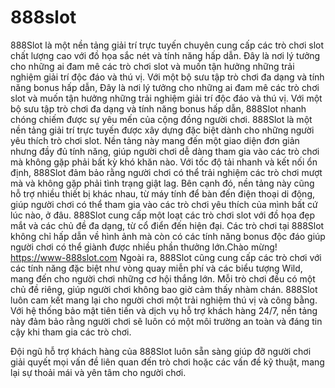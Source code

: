 # 888slot
888Slot là một nền tảng giải trí trực tuyến chuyên cung cấp các trò chơi slot chất lượng cao với đồ họa sắc nét và tính năng hấp dẫn. Đây là nơi lý tưởng cho những ai đam mê các trò chơi slot và muốn tận hưởng những trải nghiệm giải trí độc đáo và thú vị. Với một bộ sưu tập trò chơi đa dạng và tính năng bonus hấp dẫn, 
Đây là nơi lý tưởng cho những ai đam mê các trò chơi slot và muốn tận hưởng những trải nghiệm giải trí độc đáo và thú vị. Với một bộ sưu tập trò chơi đa dạng và tính năng bonus hấp dẫn, 888Slot nhanh chóng chiếm được sự yêu mến của cộng đồng người chơi.
888Slot là một nền tảng giải trí trực tuyến được xây dựng đặc biệt dành cho những người yêu thích trò chơi slot. Nền tảng này mang đến một giao diện đơn giản nhưng đầy đủ tính năng, giúp người chơi dễ dàng tham gia vào các trò chơi mà không gặp phải bất kỳ khó khăn nào.
Với tốc độ tải nhanh và kết nối ổn định, 888Slot đảm bảo rằng người chơi có thể trải nghiệm các trò chơi mượt mà và không gặp phải tình trạng giật lag.
Bên cạnh đó, nền tảng này cũng hỗ trợ nhiều thiết bị khác nhau, từ máy tính để bàn đến điện thoại di động, giúp người chơi có thể tham gia vào các trò chơi yêu thích của mình bất cứ lúc nào, ở đâu.
888Slot cung cấp một loạt các trò chơi slot với đồ họa đẹp mắt và các chủ đề đa dạng, từ cổ điển đến hiện đại. Các trò chơi tại 888Slot không chỉ hấp dẫn về hình ảnh mà còn có các tính năng bonus độc đáo giúp người chơi có thể giành được nhiều phần thưởng lớn.Chào mừng! https://www-888slot.com
Ngoài ra, 888Slot cũng cung cấp các trò chơi với các tính năng đặc biệt như vòng quay miễn phí và các biểu tượng Wild, mang đến cho người chơi những cơ hội thắng lớn. Mỗi trò chơi đều có một chủ đề riêng, giúp người chơi không bao giờ cảm thấy nhàm chán.
888Slot luôn cam kết mang lại cho người chơi một trải nghiệm thú vị và công bằng. Với hệ thống bảo mật tiên tiến và dịch vụ hỗ trợ khách hàng 24/7, nền tảng này đảm bảo rằng người chơi sẽ luôn có một môi trường an toàn và đáng tin cậy khi tham gia các trò chơi.

Đội ngũ hỗ trợ khách hàng của 888Slot luôn sẵn sàng giúp đỡ người chơi giải quyết mọi vấn đề liên quan đến trò chơi hoặc các vấn đề kỹ thuật, mang lại sự thoải mái và yên tâm cho người chơi.
